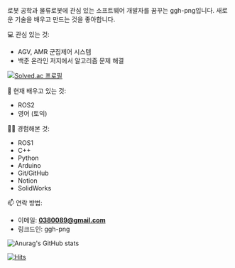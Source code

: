 



  
  로봇 공학과 물류로봇에 관심 있는 소프트웨어 개발자를 꿈꾸는 ggh-png입니다. 새로운 기술을 배우고 만드는 것을 좋아합니다.

💻 관심 있는 것:

- AGV, AMR 군집제어 시스템 
- 백준 온라인 저지에서 알고리즘 문제 해결
  
[![Solved.ac
프로필](http://mazassumnida.wtf/api/mini/generate_badge?boj=dntjd292)](https://solved.ac/dntjd292)  

🌱 현재 배우고 있는 것:

- ROS2
- 영어 (토익)

👨‍💻 경험해본 것:

- ROS1
- C++
- Python
- Arduino
- Git/GitHub
- Notion
- SolidWorks

📫 연락 방법:

- 이메일: **[0380089@gmail.com](mailto:0380089@gmail.com)**
- 링크드인: ggh-png

  

![Anurag's GitHub stats](https://github-readme-stats.vercel.app/api?username=ggh-png&show_icons=true&theme=dark)
<p align="light">
  

[![Hits](https://hits.seeyoufarm.com/api/count/incr/badge.svg?url=https%3A%2F%2Fgithub.com%2Fggh-png&count_bg=%2379C83D&title_bg=%23555555&icon=github.svg&icon_color=%23E7E7E7&title=hits&edge_flat=false)](https://hits.seeyoufarm.com)

  
  
